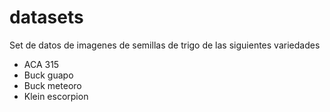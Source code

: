# datasets
Set de datos de imagenes de semillas de trigo de las siguientes variedades
- ACA 315
- Buck guapo
- Buck meteoro
- Klein escorpion

